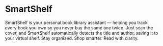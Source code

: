 # SmartShelf
SmartShelf is your personal book library assistant — helping you track every book you own so you never buy the same one twice. Just scan the cover, and SmartShelf automatically detects the title and author, saving it to your virtual shelf.  Stay organized. Shop smarter. Read with clarity.
